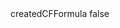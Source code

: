 <?xml version="1.0" encoding="UTF-8"?>
<CustomMetadata xmlns="http://soap.sforce.com/2006/04/metadata">
    <label>createdCFFormula</label>
    <protected>false</protected>
</CustomMetadata>
